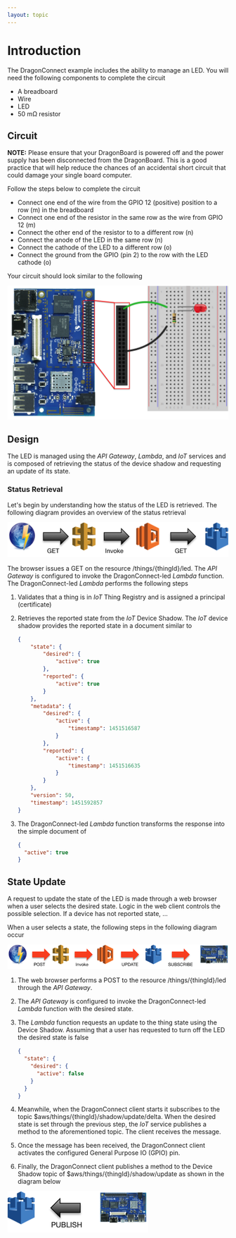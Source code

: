 ```yaml
---
layout: topic
---
```

# Introduction
The <font class="dragon_font">Dragon</font>Connect example includes the ability
to manage an LED.  You will need the following components to complete the
circuit

* A breadboard
* Wire
* LED
* 50 m&#x2126; resistor

## Circuit

**NOTE:** Please ensure that your <font class="dragon_font">Dragon</font>Board
is powered off and the power supply has been disconnected from the
<font class="dragon_font">Dragon</font>Board.  This is a good practice
that will help reduce the chances of an accidental short circuit that could
damage your single board computer.

Follow the steps below to complete the circuit

* Connect one end of the wire from the GPIO 12 (positive) position to a row (m)
  in the breadboard
* Connect one end of the resistor in the same row as the wire from GPIO 12 (m)
* Connect the other end of the resistor to to a different row (n)
* Connect the anode of the LED in the same row (n)
* Connect the cathode of the LED to a different row (o)
* Connect the ground from the GPIO (pin 2) to the row with the LED cathode (o)

Your circuit should look similar to the following

![DragonBoard Manage LED Breadboard](./images/ManageLED_bb.png)

## Design
The LED is managed using the _API Gateway_, _Lambda_, and _IoT_ services and
is composed of retrieving the status of the device shadow and requesting an
update of its state.

### Status Retrieval
Let's begin by understanding how the status of the LED is retrieved.
The following diagram provides an overview of the status retrieval

![DragonBoard Status](./images/LED_status_retrieve.png)

The browser issues a GET on the resource /things/{thingId}/led.  The _API
Gateway_ is configured to invoke the DragonConnect-led _Lambda_ function.
The DragonConnect-led _Lambda_ performs the following steps

1. Validates that a thing is in _IoT_ Thing Registry and is assigned a
   principal (certificate)
1. Retrieves the reported state from the _IoT_ Device Shadow.  The
   _IoT_ device shadow provides the reported state in a document similar to

    ```json
    {
    	"state": {
    		"desired": {
    			"active": true
    		},
    		"reported": {
    			"active": true
    		}
    	},
    	"metadata": {
    		"desired": {
    			"active": {
    				"timestamp": 1451516587
    			}
    		},
    		"reported": {
    			"active": {
    				"timestamp": 1451516635
    			}
    		}
    	},
    	"version": 50,
    	"timestamp": 1451592857
    }
    ```

1.  The DragonConnect-led _Lambda_ function transforms the response into
    the simple document of

    ```json
    {
      "active": true
    }
    ```

## State Update

A request to update the state of the LED is made through a web browser when
a user selects the desired state.  Logic in the web client controls the
possible selection.  If a device has not reported state, ...

When a user selects a state, the following steps in the following diagram
occur

![DragonBoard LED Update](./images/LED_update.png)

1.  The web browser performs a POST to the resource /things/{thingId}/led
    through the _API Gateway_.
1.  The _API Gateway_ is configured to invoke the DragonConnect-led
    _Lambda_ function with the desired state.
1.  The _Lambda_ function requests an update to the thing state using the
    Device Shadow.  Assuming that a user has requested to turn off the LED
    the desired state is false

    ```json
    {
      "state": {
        "desired": {
          "active": false
        }
      }
    }
    ```

1.  Meanwhile, when the <font class="dragon_font">Dragon</font>Connect client
    starts it subscribes to the topic $aws/things/{thingId}/shadow/update/delta.
    When the desired state is set through the previous step, the _IoT_
    service publishes a method to the aforementioned topic.  The client
    receives the message.
1.  Once the message has been received, the
    <font class="dragon_font">Dragon</font>Connect client activates the
    configured General Purpose IO (GPIO) pin.
1.  Finally, the <font class="dragon_font">Dragon</font>Connect client
    publishes a method to the Device Shadow topic of
    $aws/things/{thingId}/shadow/update as shown in the diagram below

![DragonBoard Update](./images/DragonBoard_update.png)
